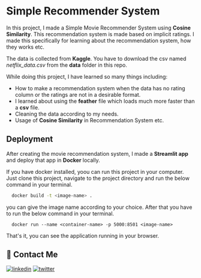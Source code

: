 
# Simple Recommender System


In this project, I made a Simple 
Movie Recommender System using **Cosine
Similarity**. This recommendation system 
is made based on implicit ratings. I made 
this specifically for learning about the 
recommendation system, how they works etc.

The data is collected from **Kaggle**. You have 
to download the csv named *netflix_data.csv* from
the **data** folder in this repo. 

While doing this project, I have learned so 
many things including:

- How to make a recommendation system when 
  the data has no rating column or the ratings
  are not in a desirable format.
- I learned about using the **feather** 
  file which loads much more faster 
  than a **csv** file.
- Cleaning the data according to my needs.
- Usage of **Cosine Similarity** in 
  Recommendation System etc.
  
## Deployment

After creating the movie recommendation system,
I made a **Streamlit app** and deploy that app
in **Docker** locally. 

If you have docker installed, yoou can run this 
project in your computer. Just clone this project,
navigate to the project directory and run the 
below command in your terminal.

```bash
  docker build -t <image-name> .
```
you can give the image name according to 
your choice. After that you have to run the 
below command in your terminal.

```
  docker run --name <container-name> -p 5000:8501 <image-name>
```
That's it, you can see the application running 
in your browser.


## 🔗 Contact Me

[![linkedin](https://img.shields.io/badge/linkedin-0A66C2?style=for-the-badge&logo=linkedin&logoColor=white)](https://www.linkedin.com/in/srang992/)
[![twitter](https://img.shields.io/badge/twitter-1DA1F2?style=for-the-badge&logo=twitter&logoColor=white)](https://twitter.com/subhradeep_rang)

